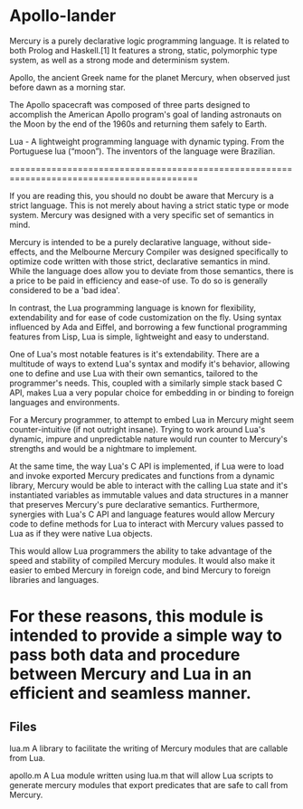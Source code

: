 Apollo-lander
=============

Mercury is a purely declarative logic programming language. It is related to 
both Prolog and Haskell.[1] It features a strong, static, polymorphic 
type system, as well as a strong mode and determinism system.

Apollo, the ancient Greek name for the planet Mercury, when observed just before
dawn as a morning star.

The Apollo spacecraft was composed of three parts designed to accomplish the 
American Apollo program's goal of landing astronauts on the Moon by the end of 
the 1960s and returning them safely to Earth.

Lua - A lightweight programming language with dynamic typing.
From the Portuguese lua (“moon”). The inventors of the language were Brazilian.

==========================================================================================

If you are reading this, you should no doubt be aware that Mercury is a
strict language.  This is not merely about having a strict static type
or mode system. Mercury was designed with a very specific set of semantics
in mind.  

Mercury is intended to be a purely declarative language, without 
side-effects, and the Melbourne Mercury Compiler was designed specifically 
to optimize code written with those strict, declarative semantics in mind.  
While the language does allow you to deviate from those semantics, there 
is a price to be paid in efficiency and ease-of use.  To do so is generally
considered to be a 'bad idea'.

In contrast, the Lua programming language is known for flexibility,
extendability and for ease of code customization on the fly.  Using syntax
influenced by Ada and Eiffel, and borrowing a few functional programming
features from Lisp, Lua is simple, lightweight and easy to understand.

One of Lua's most notable features is it's extendability.  There are a
multitude of ways to extend Lua's syntax and modify it's behavior,
allowing one to define and use Lua with their own semantics, tailored
to the programmer's needs.
This, coupled with a similarly simple stack based C API, makes Lua a very
popular choice for embedding in or binding to foreign languages and
environments.

For a Mercury programmer, to attempt to embed Lua in Mercury might seem
counter-intuitive (if not outright insane).  Trying to work around
Lua's dynamic, impure and unpredictable nature would run counter to
Mercury's strengths and would be a nightmare to implement.

At the same time, the way Lua's C API is implemented, if Lua were to load
and invoke exported Mercury predicates and functions from a dynamic library,
Mercury would be able to interact with the calling Lua state and it's
instantiated variables as immutable values and data structures in a manner
that preserves Mercury's pure declarative semantics.  Furthermore, 
synergies with Lua's C API and language features would allow Mercury code 
to define methods for Lua to interact with Mercury values passed to Lua as 
if they were native Lua objects.  

This would allow Lua programmers the ability to take advantage of the speed 
and stability of compiled Mercury modules. It would also make it easier
to embed Mercury in foreign code, and bind Mercury to foreign libraries and
languages.
 
For these reasons, this module is intended to provide a simple way to pass 
both data and procedure between Mercury 
and Lua in an efficient and seamless manner.
===========================================================================================

Files
-----

lua.m		A library to facilitate the writing of Mercury modules that are callable
		from Lua.
		
apollo.m	A Lua module written using lua.m that will allow Lua scripts to generate
		mercury modules that export predicates that are safe to call from Mercury.





